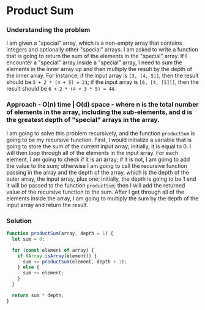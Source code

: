 # Product Sum

### Understanding the problem

I am given a "special" array, which is a non-empty array that contains integers and optionally other "special" arrays. I am asked to write a function that is going to return the sum of the elements in the "special" array. If I encounter a "special" array inside a "special" array, I need to sum the elements in the inner array up and then multiply the result by the depth of the inner array. For instance, if the input array is `[3, [4, 5]]`, then the result should be `3 + 2 * (4 + 5) = 21`; if the input array is `[6, [4, [5]]]`, then the result should be `6 + 2 * (4 + 3 * 5) = 44`.

### Approach - O(n) time | O(d) space - where n is the total number of elements in the array, including the sub-elements, and d is the greatest depth of "special" arrays in the array.

I am going to solve this problem recursively, and the function `productSum` is going to be my recursive function. First, I would initialize a variable that is going to store the sum of the current input array; initially, it is equal to 0. I will then loop through all of the elements in the input array. For each element, I am going to check if it is an array; if it is not, I am going to add the value to the sum; otherwise I am going to call the recursive function passing in the array and the depth of the array, which is the depth of the outer array, the input array, plus one; initially, the depth is going to be 1 and it will be passed to the function `productSum`; then I will add the returned value of the recursive function to the sum. After I get through all of the elements inside the array, I am going to multiply the sum by the depth of the input array and return the result.

### Solution

```js
function productSum(array, depth = 1) {
  let sum = 0;

  for (const element of array) {
    if (Array.isArray(element)) {
      sum += productSum(element, depth + 1);
    } else {
      sum += element;
    }
  }

  return sum * depth;
}
```
